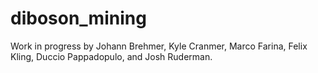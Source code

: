 # diboson_mining

Work in progress by Johann Brehmer, Kyle Cranmer, Marco Farina, Felix Kling, Duccio Pappadopulo, and Josh Ruderman.
